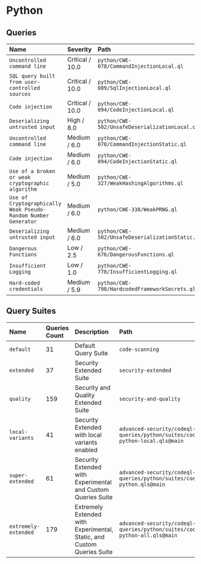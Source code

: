 # Python

## Queries
<!-- AUTOMATION-QUERIES -->
| Name | Severity | Path |
| :--- | :------- | :--- |
| `Uncontrolled command line` | Critical / 10.0 | `python/CWE-078/CommandInjectionLocal.ql` |
| `SQL query built from user-controlled sources` | Critical / 10.0 | `python/CWE-089/SqlInjectionLocal.ql` |
| `Code injection` | Critical / 10.0 | `python/CWE-094/CodeInjectionLocal.ql` |
| `Deserializing untrusted input` | High / 8.0 | `python/CWE-502/UnsafeDeserializationLocal.ql` |
| `Uncontrolled command line` | Medium / 6.0 | `python/CWE-078/CommandInjectionStatic.ql` |
| `Code injection` | Medium / 6.0 | `python/CWE-094/CodeInjectionStatic.ql` |
| `Use of a broken or weak cryptographic algorithm` | Medium / 5.0 | `python/CWE-327/WeakHashingAlgorithms.ql` |
| `Use of Cryptographically Weak Pseudo-Random Number Generator` | Medium / 6.0 | `python/CWE-338/WeakPRNG.ql` |
| `Deserializing untrusted input` | Medium / 6.0 | `python/CWE-502/UnsafeDeserializationStatic.ql` |
| `Dangerous Functions` | Low / 2.5 | `python/CWE-676/DangerousFunctions.ql` |
| `Insufficient Logging` | Low / 1.0 | `python/CWE-778/InsufficientLogging.ql` |
| `Hard-coded credentials` | Medium / 5.9 | `python/CWE-798/HardcodedFrameworkSecrets.ql` |


<!-- AUTOMATION-QUERIES -->
## Query Suites
<!-- AUTOMATION-SUITES -->
| Name | Queries Count | Description | Path |
| :--- | :---- | :--- | :--- |
| `default` | 31 | Default Query Suite | `code-scanning` |
| `extended` | 37 | Security Extended Suite | `security-extended` |
| `quality` | 159 | Security and Quality Extended Suite | `security-and-quality` |
| `local-variants` | 41 | Security Extended with local variants enabled | `advanced-security/codeql-queries/python/suites/codeql-python-local.qls@main` |
| `super-extended` | 61 | Security Extended with Experimental and Custom Queries Suite | `advanced-security/codeql-queries/python/suites/codeql-python.qls@main` |
| `extremely-extended` | 179 | Extremely Extended with Experimental, Static, and Custom Queries Suite | `advanced-security/codeql-queries/python/suites/codeql-python-all.qls@main` |


<!-- AUTOMATION-SUITES -->
